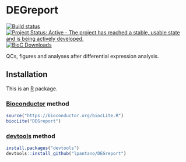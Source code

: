 
[Bioconductor]: https://bioconductor.org
[bcbio-nextgen]: https://github.com/chapmanb/bcbio-nextgen
[devtools]: https://cran.r-project.org/package=devtools
[R]: https://www.r-project.org


# DEGreport

[![Build status](https://secure.travis-ci.org/lpantano/DEGreport.png)](https://secure.travis-ci.org/lpantano/DEGreport.png)
[![Project Status: Active - The project has reached a stable, usable state and is being actively developed.](http://www.repostatus.org/badges/latest/active.svg)](http://www.repostatus.org/#active)
[![BioC Downloads](http://bioconductor.org//shields/downloads/DEGreport.svg)](http://bioconductor.org/packages/3.6/bioc/html/DEGreport.html)

QCs, figures and analyses after differential expression analysis.

## Installation

This is an [R][] package.

### [Bioconductor][] method

```r
source("https://bioconductor.org/biocLite.R")
biocLite("DEGreport")
```

### [devtools][] method

```r
install.packages("devtools")
devtools::install_github("lpantano/DEGreport")
```
